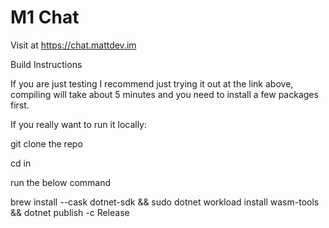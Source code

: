 # M1 Chat

Visit at https://chat.mattdev.im

Build Instructions

If you are just testing I recommend just trying it out at the link above, compiling will take about 5 minutes and you need to install a few packages first.

If you really want to run it locally:

git clone the repo

cd in 

run the below command

brew install --cask dotnet-sdk && sudo dotnet workload install wasm-tools && dotnet publish -c Release


